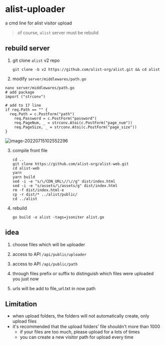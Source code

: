 # alist-uploader
a cmd line for alist visitor upload


> of course, `alist` server must be rebulid

## rebuild server
1. git clone `alist` v2 repo

   ```shell
   git clone -b v2 https://github.com/alist-org/alist.git && cd alist
   ```
   
2. modify `server/middlewares/path.go`

  ```shell
  nano server/middlewares/path.go
  # add package
  import ("strconv")
  
  # add to 17 line
  if req.Path == "" {
  	req.Path = c.PostForm("path")
      req.Password = c.PostForm("password")
      req.PageNum, _ = strconv.Atoi(c.PostForm("page_num"))
      req.PageSize, _ = strconv.Atoi(c.PostForm("page_size"))
  }
  ```

  ![image-20220715102552296](https://mqin.duskhouse.cn:9000/?/images/2022/07/15/lFk5leIV4q/image-20220715102552296.png)

3. compile front file

   ```shell
   cd ..
   git clone https://github.com/alist-org/alist-web.git
   cd alist-web
   yarn
   yarn build
   sed -i -e "s/\/CDN_URL\//\//g" dist/index.html
   sed -i -e "s/assets/\/assets/g" dist/index.html
   rm -f dist/index.html-e
   cp -r dist/* ../alist/public/
   cd ../alist
   ```

4. rebuild

   ```shell
   go build -o alist -tags=jsoniter alist.go
   ```

## idea
1. choose files which will be uploader

2. access to API `/api/public/uploader`

3. access to API `/api/public/path`

4. through files prefix or suffix to distinguish which files were uploaded you just now

5. urls will be add to file_url.txt in now path

## Limitation

+ when upload folders, the folders will not automatically create, only upload files
+ it's recommended that the upload folders' file shouldn't more than 1000
  + if your files are too much, please upload for a lots of times  
  + you can create a new visitor path for upload every time